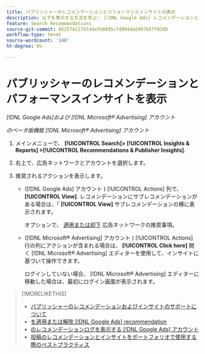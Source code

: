 ```yaml
---
title: パブリッシャーのレコメンデーションとパフォーマンスインサイトの表示
description: 以下を表示する方法を学ぶ： [!DNL Google Ads] レコメンデーションと [!DNL Microsoft® Advertising] 広告ネットワークアカウントのパフォーマンスインサイト。
feature: Search Recommendations
source-git-commit: 052574217d7ddafb8895c74094da5997b5ff83db
workflow-type: tm+mt
source-wordcount: '148'
ht-degree: 0%

---
```


# パブリッシャーのレコメンデーションとパフォーマンスインサイトを表示

*[!DNL Google Ads]および [!DNL Microsoft® Advertising] アカウント*

*のベータ版機能 [!DNL Microsoft® Advertising] アカウント*

1. メインメニューで、 **[!UICONTROL Search]> [!UICONTROL Insights & Reports] >[!UICONTROL Recommendations & Publisher Insights]**.

1. 右上で、広告ネットワークとアカウントを選択します。

1. 推奨されるアクションを表示します。

   * ([!DNL Google Ads] アカウント ) [!UICONTROL Actions] 列で、 **[!UICONTROL View]**. レコメンデーションにサブレコメンデーションがある場合は、「 **[!UICONTROL View]** サブレコメンデーションの横に表示されます。

     オプションで、 [適用または却下](google-recommendation-apply-dismiss.md) 広告ネットワークの推奨事項。

   * ([!DNL Microsoft® Advertising] アカウント ) [!UICONTROL Actions] 行の列にアクションが含まれる場合は、 **[!UICONTROL Click here]** 開く [!DNL Microsoft® Advertising] エディターを使用して、インサイトに基づいて操作できます。

     ログインしていない場合、 [!DNL Microsoft® Advertising] エディターに移動した場合は、最初にログイン画面が表示されます。

>[!MORELIKETHIS]
>
>* [パブリッシャーのレコメンデーションおよびインサイトのサポートについて](recommendation-support.md)
>* [を適用または解除 [!DNL Google Ads] recommendation](google-recommendation-apply-dismiss.md)
>* [のレコメンデーションログを表示する [!DNL Google Ads] アカウント](google-recommendation-view-log.md)
>* [投稿のレコメンデーションとインサイトをポートフォリオで使用する際のベストプラクティス](recommendation-best-practices.md)

